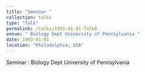```yaml
---
title: "Seminar "
collection: talks
type: "Talk"
permalink: /talks/1993-01-01-Talk8
venue: " Biology Dept University of Pennsylvania "
date: 1993-01-01
location: "Philadelphia; USA"
---
```


Seminar :  Biology Dept University of Pennsylvania 

